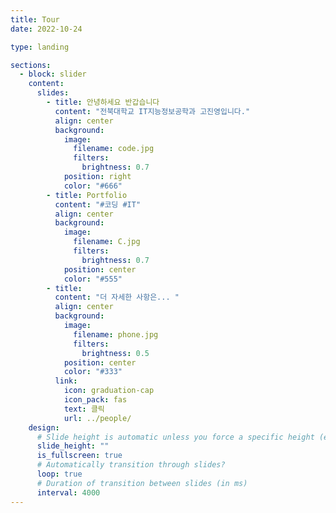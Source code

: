```yaml
---
title: Tour
date: 2022-10-24

type: landing

sections:
  - block: slider
    content:
      slides:
        - title: 안녕하세요 반갑습니다
          content: "전북대학교 IT지능정보공학과 고진영입니다."
          align: center
          background:
            image:
              filename: code.jpg
              filters:
                brightness: 0.7
            position: right
            color: "#666"
        - title: Portfolio
          content: "#코딩 #IT"
          align: center
          background:
            image:
              filename: C.jpg
              filters:
                brightness: 0.7
            position: center
            color: "#555"
        - title:
          content: "더 자세한 사항은... "
          align: center
          background:
            image:
              filename: phone.jpg
              filters:
                brightness: 0.5
            position: center
            color: "#333"
          link:
            icon: graduation-cap
            icon_pack: fas
            text: 클릭
            url: ../people/
    design:
      # Slide height is automatic unless you force a specific height (e.g. '400px')
      slide_height: ""
      is_fullscreen: true
      # Automatically transition through slides?
      loop: true
      # Duration of transition between slides (in ms)
      interval: 4000
---
```

